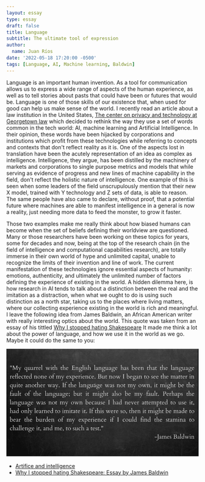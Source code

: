 ```yaml
---
layout: essay
type: essay
draft: false
title: Language
subtitle: The ultimate tool of expression
author:
  name: Juan Ríos
date: '2022-05-18 17:20:00 -0500'
tags: [Language, AI, Machine learning, Baldwin]
---
```

 Language is an important human invention. As a tool for communication allows us to express a wide range of aspects of the human experience, as well as to tell stories about pasts that could have been or futures that would be. Language is one of those skills of our existence that, when used for good can help us make sense of the world. 
 I recently read an article about a law institution in the United States, [The center on privacy and technology at Georgetown law](https://techpolicy.press/artifice-and-intelligence/) which decided to rethink the way they use a set of words common in the tech world: AI, machine learning and Artificial Intelligence. In their opinion, these words have been hijacked by corporations and institutions which profit from these technologies while referring to concepts and contexts that don't reflect reality as it is. One of the aspects lost in translation have been the acutely representation of an idea as complex as intelligence. Intelligence, they argue, has been distilled by the machinery of markets and corporations to single purpose metrics and models that while serving as evidence of progress and new lines of machine capability in the field, don't reflect the holistic nature of intelligence. One example of this is seen when some leaders of the field unscrupulously mention that their new X model, trained with Y technology and Z sets of data, is able to reason. The same people have also came to declare, without proof, that a potential future where machines are able to manifest intelligence in a general is now a reality, just needing more data to feed the monster, to grow it faster.
  
Those two examples make me really think about how biased humans can become when the set of beliefs defining their worldview are questioned. Many or those researchers have been working on these topics for years, some for decades and now, being at the top of the research chain (in the field of intelligence and computational capabilities research), are totally immerse in their own world of hype and unlimited capital, unable to recognize the limits of their invention and line of work. The current manifestation of these technologies ignore essential aspects of humanity: emotions, authenticity, and ultimately the unlimited number of factors defining the experience of existing in the world. A hidden dilemma here, is how research in AI tends to talk about a distinction between the real and the imitation as a distraction, when what we ought to do is using such distinction as a north star, taking us to the places where living matters, where our collecting experience existing in the world is rich and meaningful. I leave the following idea from James Baldwin, an African American writer with really interesting optics about the world. This quote was taken from an essay of his tittled [Why I stopped hating Shakespeare](https://www.folger.edu/sites/default/files/Why%20I%20Stopped%20Hating%20Shakespeare_JamesBaldwin.pdf) It made me think a lot about the power of language, and how we use it in the world as we go. Maybe it could do the same to you:

<img class="ui right floated rounded image zoom medium-amp1_3" src="../images/blog/james-baldwin-language.png">

- [Artifice and intelligence](https://techpolicy.press/artifice-and-intelligence/)
- [Why I stopped hating Shakespeare: Essay by James Baldwin](https://www.folger.edu/sites/default/files/Why%20I%20Stopped%20Hating%20Shakespeare_JamesBaldwin.pdf)


